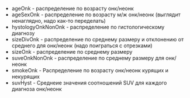 - ageOnk - распределение по возрасту онк/неонк
- ageSexOnk - распределение по возрасту м/ж онк/неонк (выглядит ненаглядно, надо как-то переделать)
- hystologyOnkNonOnk - распределение по гистологическому диагнозу
- sizeDivOnk - распределение по среднему размеру и отклонению от среднего для онк/неонк (надо поиграться с отрезками)
- sizeOnk - распределение по среднему размеру
- suveOnkNonOnk - распределение по среднему размеру для онк/неонк
- smokeOnk - Распределение по возрасту онк/неонк курящих и некурящих
- suvHyst - Среднеие значения соотношений SUV для каждого диагноза онк/неонк
